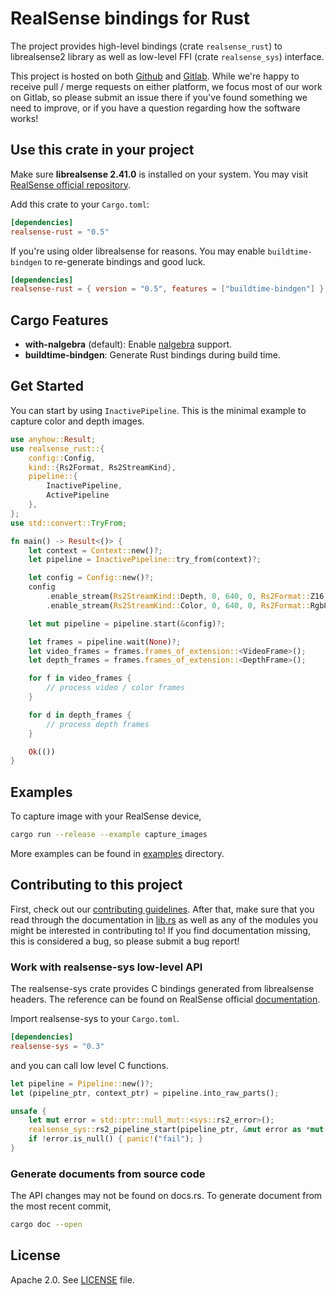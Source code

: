 # RealSense bindings for Rust

The project provides high-level bindings (crate `realsense_rust`) to librealsense2 library as well as low-level FFI
(crate `realsense_sys`) interface.

This project is hosted on both [Github](https://github.com/Tangram-Vision/realsense-rust) and
[Gitlab](https://gitlab.com/tangram-vision-oss/realsense-rust/). While we're happy to receive pull / merge requests on
either platform, we focus most of our work on Gitlab, so please submit an issue there if you've found something we need
to improve, or if you have a question regarding how the software works!

## Use this crate in your project

Make sure **librealsense 2.41.0** is installed on your system. You may visit [RealSense official
repository](https://github.com/IntelRealSense/librealsense).

Add this crate to your `Cargo.toml`:

```toml
[dependencies]
realsense-rust = "0.5"
```

If you're using older librealsense for reasons. You may enable
`buildtime-bindgen` to re-generate bindings and good luck.

```toml
[dependencies]
realsense-rust = { version = "0.5", features = ["buildtime-bindgen"] }
```

## Cargo Features

- **with-nalgebra** (default): Enable [nalgebra](https://github.com/rustsim/nalgebra) support.
- **buildtime-bindgen**: Generate Rust bindings during build time.

## Get Started

You can start by using `InactivePipeline`. This is the minimal example to capture color and depth images.

```rust
use anyhow::Result;
use realsense_rust::{
    config::Config,
    kind::{Rs2Format, Rs2StreamKind},
    pipeline::{
        InactivePipeline,
        ActivePipeline
    },
};
use std::convert::TryFrom;

fn main() -> Result<()> {
    let context = Context::new()?;
    let pipeline = InactivePipeline::try_from(context)?;

    let config = Config::new()?;
    config
        .enable_stream(Rs2StreamKind::Depth, 0, 640, 0, Rs2Format::Z16, 30)?
        .enable_stream(Rs2StreamKind::Color, 0, 640, 0, Rs2Format::Rgb8, 30)?;

    let mut pipeline = pipeline.start(&config)?;

    let frames = pipeline.wait(None)?;
    let video_frames = frames.frames_of_extension::<VideoFrame>();
    let depth_frames = frames.frames_of_extension::<DepthFrame>();

    for f in video_frames {
        // process video / color frames
    }

    for d in depth_frames {
        // process depth frames
    }

    Ok(())
}                                                                             ```
```

## Examples

To capture image with your RealSense device,

```sh
cargo run --release --example capture_images
```

More examples can be found in [examples](examples) directory.

## Contributing to this project

First, check out our [contributing guidelines](CONTRIBUTING.md). After that, make sure that you read through the
documentation in [lib.rs](src/lib.rs) as well as any of the modules you might be interested in contributing to! If you
find documentation missing, this is considered a bug, so please submit a bug report!

### Work with realsense-sys low-level API

The realsense-sys crate provides C bindings generated from librealsense headers. The reference can be found on RealSense
official [documentation](https://github.com/IntelRealSense/librealsense/tree/master/doc).

Import realsense-sys to your `Cargo.toml`.

```toml
[dependencies]
realsense-sys = "0.3"
```
and you can call low level C functions.

```rust
let pipeline = Pipeline::new()?;
let (pipeline_ptr, context_ptr) = pipeline.into_raw_parts();

unsafe {
    let mut error = std::ptr::null_mut::<sys::rs2_error>();
    realsense_sys::rs2_pipeline_start(pipeline_ptr, &mut error as *mut _);
    if !error.is_null() { panic!("fail"); }
}
```

### Generate documents from source code

The API changes may not be found on docs.rs. To generate document from the most
recent commit,

```sh
cargo doc --open
```

## License

Apache 2.0. See [LICENSE](LICENSE) file.
